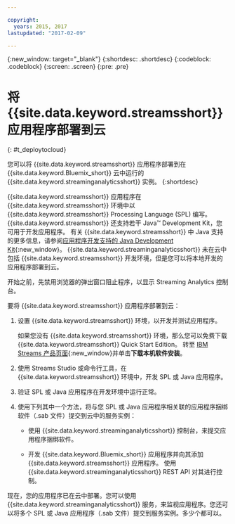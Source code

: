 ```yaml
---

copyright:
  years: 2015, 2017
lastupdated: "2017-02-09"

---
```


<!-- Attribute definitions --> 
{:new_window: target="_blank"}
{:shortdesc: .shortdesc}
{:codeblock: .codeblock}
{:screen: .screen}
{:pre: .pre}

# 将 {{site.data.keyword.streamsshort}} 应用程序部署到云
{: #t_deploytocloud}

您可以将 {{site.data.keyword.streamsshort}} 应用程序部署到在 {{site.data.keyword.Bluemix_short}} 云中运行的 {{site.data.keyword.streaminganalyticsshort}} 实例。
{:shortdesc}

{{site.data.keyword.streamsshort}} 应用程序在 {{site.data.keyword.streamsshort}} 环境中以 {{site.data.keyword.streamsshort}} Processing Language (SPL) 编写。{{site.data.keyword.streamsshort}} 还支持若干 Java™ Development Kit，您可用于开发应用程序。
有关 {{site.data.keyword.streamsshort}} 中 Java 支持的更多信息，请参阅[应用程序开发支持的 Java Development Kit](https://www.ibm.com/support/knowledgecenter/en/SSCRJU_4.2.0/com.ibm.streams.install.doc/doc/ibminfospherestreams-install-prerequisites-java-supported-sdks.html){:new_window}。
{{site.data.keyword.streaminganalyticsshort}} 未在云中包括 {{site.data.keyword.streamsshort}} 开发环境，但是您可以将本地开发的应用程序部署到云。


开始之前，先禁用浏览器的弹出窗口阻止程序，以显示 Streaming Analytics 控制台。

要将 {{site.data.keyword.streamsshort}} 应用程序部署到云：


1. 设置 {{site.data.keyword.streamsshort}} 环境，以开发并测试应用程序。
 

	如果您没有 {{site.data.keyword.streamsshort}} 环境，那么您可以免费下载 {{site.data.keyword.streamsshort}} Quick Start Edition。
转至 [IBM Streams 产品页面](http://www.ibm.com/analytics/us/en/technology/stream-computing/){:new_window}并单击**下载本机软件安装**。

2. 使用 Streams Studio 或命令行工具，在 {{site.data.keyword.streamsshort}} 环境中，开发 SPL 或 Java 应用程序。
3. 验证 SPL 或 Java 应用程序在开发环境中运行正常。

4. 使用下列其中一个方法，将与您 SPL 或 Java 应用程序相关联的应用程序捆绑软件（.sab 文件）提交到云中的服务实例：

	* 使用 {{site.data.keyword.streaminganalyticsshort}} 控制台，来提交应用程序捆绑软件。

    * 开发 {{site.data.keyword.Bluemix_short}} 应用程序并向其添加 {{site.data.keyword.streamsshort}} 应用程序。
使用 {{site.data.keyword.streaminganalyticsshort}} REST API 对其进行控制。

现在，您的应用程序已在云中部署。您可以使用 {{site.data.keyword.streaminganalyticsshort}} 服务，来监视应用程序。您还可以将多个 SPL 或 Java 应用程序（.sab 文件）提交到服务实例。多少个都可以。

